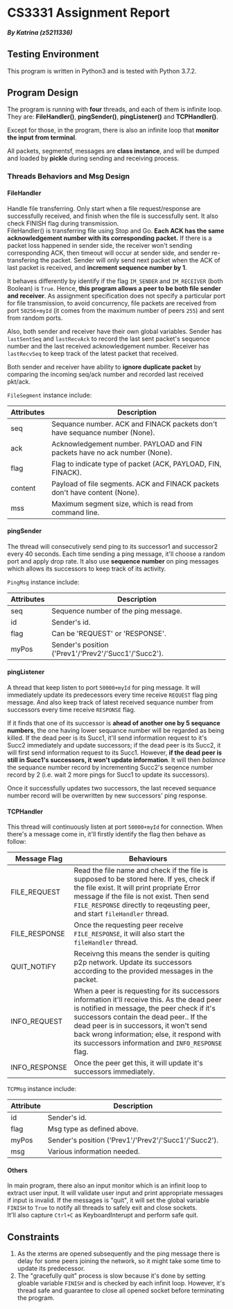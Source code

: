 # CS3331 Assignment Report
##### By Katrina (z5211336) 

## Testing Environment
This program is written in Python3 and is tested with Python 3.7.2.

## Program Design
The program is running with **four** threads, and each of them is infinite loop. They are: **FileHandler()**, **pingSender()**, **pingListener()** and **TCPHandler()**.

Except for those, in the program, there is also an infinite loop that **monitor the input from terminal**.

All packets, segmentsf, messages are **class instance**, and will be dumped and loaded by **pickle** during sending and receiving process.

### Threads Behaviors and Msg Design

#### FileHandler
Handle file transferring. Only start when a file request/response are successfully received, and finish when the file is successfully sent. It also check FINISH flag during transmission.  
FileHandler() is transferring file using Stop and Go. **Each ACK has the same acknowledgement number with its corresponding packet.** If there is a packet loss happened in sender side, the receiver won't sending corresponding ACK, then timeout will occur at sender side, and sender re-transfering the packet. Sender will only send next packet when the ACK of last packet is received, and **increment sequence number by 1**.

It behaves differently by identify if the flag `IM_SENDER` and `IM_RECEIVER` (both Boolean) is `True`. Hence, **this program allows a peer to be both file sender and receiver**. As assignment specification does not specify a particular port for file transmission, to avoid concurrency, file packets are received from port `50256+myId` (it comes from the maximum number of peers `255`) and sent from random ports.

Also, both sender and receiver have their own global variables. Sender has `lastSentSeq` and `lastRecvAck` to record the last sent packet's sequence number and the last received acknowledgement number. Receiver has `lastRecvSeq` to keep track of the latest packet that received.

Both sender and receiver have ability to **ignore duplicate packet** by comparing the incoming seq/ack number and recorded last received pkt/ack.

`FileSegment` instance include:

|Attributes|Description|
|----------|-----------|
|seq|Sequance number. ACK and FINACK packets don't have sequance number (None).|
|ack|Acknowledgement number. PAYLOAD and FIN packets have no ack number (None).|
|flag| Flag to indicate type of packet (ACK, PAYLOAD, FIN, FINACK).|
|content|Payload of file segments. ACK and FINACK packets don't have content (None).|
|mss| Maximum segment size, which is read from command line.|

#### pingSender
The thread will consecutively send ping to its successor1 and successor2 every 40 seconds. Each time sending a ping message, it'll choose a random port and apply drop rate. It also use **sequence number** on ping messages which allows its successors to keep track of its activity. 

`PingMsg` instance include:

|Attributes|Description|
|----------|-----------|
|seq|Sequence number of the ping message.|
|id|Sender's id.|
|flag|Can be 'REQUEST' or 'RESPONSE'.|
|myPos|Sender's position ('Prev1'/'Prev2'/'Succ1'/'Succ2').|

#### pingListener
A thread that keep listen to port `50000+myId` for ping message. It will immediately update its predecessors every time receive `REQUEST` flag ping message. And also keep track of latest received sequance number from successors every time receive `RESPONSE` flag. 

If it finds that one of its successor is **ahead of another one by 5 sequance numbers**, the one having lower sequance number will be regarded as being killed. If the dead peer is its Succ1, it'll send information request to it's Succ2 immediately and update successors; if the dead peer is its Succ2, it will first send information request to its Succ1. However, **if the dead peer is still in Succ1's successors, it won't update information**. It will then *balance* the sequance number record by incrementing Succ2's seqence number record by 2 (i.e. wait 2 more pings for Succ1 to update its successors). 

Once it successfully updates two successors, the last receved sequance number record will be overwritten by new successors' ping response.

#### TCPHandler
This thread will continuously listen at port `50000+myId` for connection. When there's a message come in, it'll firstly identify the flag then behave as follow:

|Message Flag| Behaviours|
|------------|-----------|
|FILE_REQUEST|Read the file name and check if the file is supposed to be stored here. If yes, check if the file exist. It will print propriate Error message  if the file is not exist. Then send `FILE_RESPONSE` directly to reqeusting peer, and start `fileHandler` thread.|
|FILE_RESPONSE|Once the requesting peer receive `FILE_RESPONSE`, it will also start the `fileHandler` thread.|
|QUIT_NOTIFY|Receivng this means the sender is quiting p2p network. Update its successors according to the provided messages in the packet.|
|INFO_REQUEST|When a peer is requesting for its successors information it'll receive this. As the dead peer is notified in message, the peer check if it's successors contain the dead peer.. If the dead peer is in successors, it won't send back wrong information; else, it respond with its successors information and `INFO_RESPONSE` flag.|
|INFO_RESPONSE|Once the peer get this, it will update it's successors immediately.|

`TCPMsg` instance include:

|Attribute|Description|
|---|---|
|id|Sender's id.|
|flag|Msg type as defined above.|
|myPos|Sender's position ('Prev1'/'Prev2'/'Succ1'/'Succ2').|
|msg|Various information needed.|

#### Others
In main program, there also an input monitor which is an infinit loop to extract user input. It will validate user input and print appropriate messages if input is invalid. If the messages is "quit", it will set the global variable `FINISH` to `True` to notify all threads to safely exit and close sockets.  
It'll also capture `Ctrl+C` as KeyboardInterupt and perform safe quit.

## Constraints
1. As the xterms are opened subsequently and the ping message there is delay for some peers joining the network, so it might take some time to update its predecessor.
2. The "gracefully quit" process is slow because it's done by setting gloable variable `FINISH` and is checked by each infinit loop. However, it's thread safe and guarantee to close all opened socket before terminating the program.
